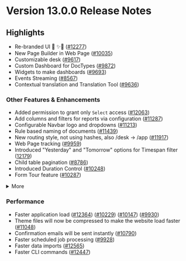 # Version 13.0.0 Release Notes

## Highlights

- Re-branded UI 💎 ✨🎊 ([#12277](https://github.com/traquent/traquent/pull/12277))
- New Page Builder in Web Page ([#10035](https://github.com/traquent/traquent/pull/10035))
- Customizable desk ([#9617](https://github.com/traquent/traquent/pull/9617))
- Custom Dashboard for DocTypes ([#9872](https://github.com/traquent/traquent/pull/9872))
- Widgets to make dashboards ([#9693](https://github.com/traquent/traquent/pull/9693))
- Events Streaming ([#8567](https://github.com/traquent/traquent/pull/8567))
- Contextual translation and Translation Tool ([#9636](https://github.com/traquent/traquent/pull/9636))

### Other Features & Enhancements

- Added permission to grant only `Select` access ([#12063](https://github.com/traquent/traquent/pull/12063))
- Add columns and filters for reports via configuration ([#11287](https://github.com/traquent/traquent/pull/11287))
- Configurable Navbar logo and dropdowns ([#11213](https://github.com/traquent/traquent/pull/11213))
- Rule based naming of documents ([#11439](https://github.com/traquent/traquent/pull/11439))
- New routing style, not using hashes, also /desk -> /app ([#11917](https://github.com/traquent/traquent/pull/11917))
- Web Page tracking ([#9959](https://github.com/traquent/traquent/pull/9959))
- Introduced "Yesterday" and "Tomorrow" options for Timespan filter ([12179](https://github.com/traquent/traquent/pull/12179))
- Child table pagination ([#8786](https://github.com/traquent/traquent/pull/8786))
- Introduced Duration Control ([#10248](https://github.com/traquent/traquent/pull/10248))
- Form Tour feature ([#10287](https://github.com/traquent/traquent/pull/10287))
<details>
<summary>More</summary>

- Introduced Map View ([#11202](https://github.com/traquent/traquent/pull/11202))
- Custom JS & CSS support in Web Form ([#9121](https://github.com/traquent/traquent/pull/9121)) ([#9610](https://github.com/traquent/traquent/pull/9610))
- Ability to attach photo from webcam ([#12160](https://github.com/traquent/traquent/pull/12160))
- Added a System Console to help in debugging ([#11306](https://github.com/traquent/traquent/pull/11306))
- Introduced System Settings to automatically delete old Prepared Reports ([#9751](https://github.com/traquent/traquent/pull/9751))
- "Mandatory Depends On" and "Read Only Depends On" option for document fields ([#8820](https://github.com/traquent/traquent/pull/8820))
- Added 2FA for LDAP users ([#10001](https://github.com/traquent/traquent/pull/10001))
- Introduced Help Article Feedback system ([#10260](https://github.com/traquent/traquent/pull/10260))
- Introduced Razorpay client ([#11418](https://github.com/traquent/traquent/pull/11418))
- Rate Limiting ([#10310](https://github.com/traquent/traquent/pull/10310))
- Introduced Log Settings ([#11699](https://github.com/traquent/traquent/pull/11699))
- Enhancements in notifications ([#11398](https://github.com/traquent/traquent/pull/11398)) ([#11409](https://github.com/traquent/traquent/pull/11409))
- Added a field-level permission check for report data ([12163](https://github.com/traquent/traquent/pull/12163))
- Ability to cancel all linked document with a single click ([#8905](https://github.com/traquent/traquent/pull/8905))
- Made checkboxes navigable via tab key ([#11030](https://github.com/traquent/traquent/pull/11030))
- Renamed "Custom Script" to "Client Script" ([#12324](https://github.com/traquent/traquent/pull/12324))

</details>

### Performance

- Faster application load ([#12364](https://github.com/traquent/traquent/pull/12364)) ([#10229](https://github.com/traquent/traquent/pull/10229)) ([#10147](https://github.com/traquent/traquent/pull/10147)) ([#9930](https://github.com/traquent/traquent/pull/9930))
- Theme files will now be compressed to make the website load faster ([#11048](https://github.com/traquent/traquent/pull/11048))
- Confirmation emails will be sent instantly ([#10790](https://github.com/traquent/traquent/pull/10790))
- Faster scheduled job processing ([#9928](https://github.com/traquent/traquent/pull/9928))
- Faster data imports ([#12565](https://github.com/traquent/traquent/pull/12565))
- Faster CLI commands ([#12447](https://github.com/traquent/traquent/pull/12447))
